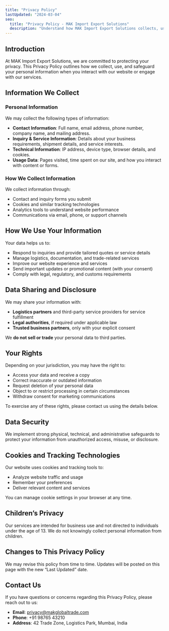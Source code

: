 ```yaml
---
title: "Privacy Policy"
lastUpdated: "2024-03-04"
seo:
  title: "Privacy Policy - MAK Import Export Solutions"
  description: "Understand how MAK Import Export Solutions collects, uses, and safeguards your information in accordance with international data protection standards."
---
```


## Introduction

At MAK Import Export Solutions, we are committed to protecting your privacy. This Privacy Policy outlines how we collect, use, and safeguard your personal information when you interact with our website or engage with our services.

## Information We Collect

### Personal Information

We may collect the following types of information:

- **Contact Information**: Full name, email address, phone number, company name, and mailing address.
- **Inquiry & Service Information**: Details about your business requirements, shipment details, and service interests.
- **Technical Information**: IP address, device type, browser details, and cookies.
- **Usage Data**: Pages visited, time spent on our site, and how you interact with content or forms.

### How We Collect Information

We collect information through:

- Contact and inquiry forms you submit
- Cookies and similar tracking technologies
- Analytics tools to understand website performance
- Communications via email, phone, or support channels

## How We Use Your Information

Your data helps us to:

- Respond to inquiries and provide tailored quotes or service details
- Manage logistics, documentation, and trade-related services
- Improve our website experience and services
- Send important updates or promotional content (with your consent)
- Comply with legal, regulatory, and customs requirements

## Data Sharing and Disclosure

We may share your information with:

- **Logistics partners** and third-party service providers for service fulfillment
- **Legal authorities**, if required under applicable law
- **Trusted business partners**, only with your explicit consent

We **do not sell or trade** your personal data to third parties.

## Your Rights

Depending on your jurisdiction, you may have the right to:

- Access your data and receive a copy
- Correct inaccurate or outdated information
- Request deletion of your personal data
- Object to or restrict processing in certain circumstances
- Withdraw consent for marketing communications

To exercise any of these rights, please contact us using the details below.

## Data Security

We implement strong physical, technical, and administrative safeguards to protect your information from unauthorized access, misuse, or disclosure.

## Cookies and Tracking Technologies

Our website uses cookies and tracking tools to:

- Analyze website traffic and usage
- Remember your preferences
- Deliver relevant content and services

You can manage cookie settings in your browser at any time.

## Children’s Privacy

Our services are intended for business use and not directed to individuals under the age of 13. We do not knowingly collect personal information from children.

## Changes to This Privacy Policy

We may revise this policy from time to time. Updates will be posted on this page with the new “Last Updated” date.

## Contact Us

If you have questions or concerns regarding this Privacy Policy, please reach out to us:

- **Email**: privacy@makglobaltrade.com  
- **Phone**: +91 98765 43210  
- **Address**: 42 Trade Zone, Logistics Park, Mumbai, India
